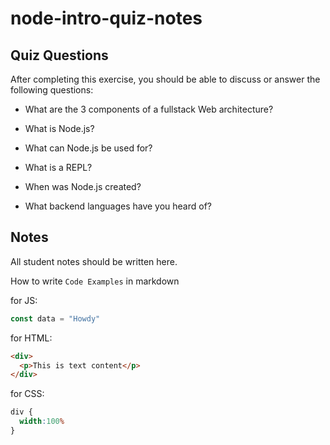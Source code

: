 # node-intro-quiz-notes

## Quiz Questions

After completing this exercise, you should be able to discuss or answer the following questions:

- What are the 3 components of a fullstack Web architecture?

- What is Node.js?

- What can Node.js be used for?

- What is a REPL?

- When was Node.js created?

- What backend languages have you heard of?


## Notes

All student notes should be written here.


How to write `Code Examples` in markdown

for JS:
```javascript
const data = "Howdy"
```

for HTML:
```html
<div>
  <p>This is text content</p>
</div>
```

for CSS:
```css
div {
  width:100%
}
```
